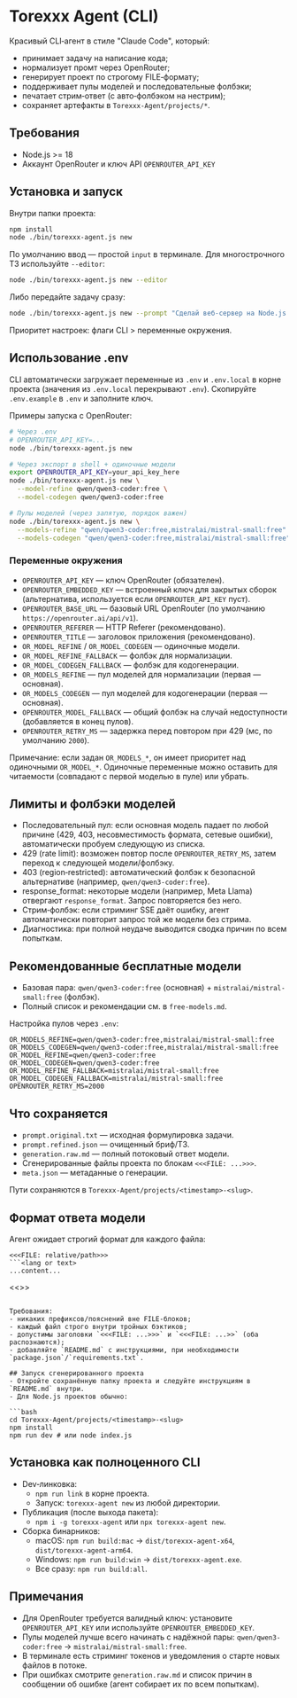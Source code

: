 # Torexxx Agent (CLI)

Красивый CLI‑агент в стиле "Claude Code", который:
- принимает задачу на написание кода;
- нормализует промт через OpenRouter;
- генерирует проект по строгому FILE‑формату;
- поддерживает пулы моделей и последовательные фолбэки;
- печатает стрим‑ответ (с авто‑фолбэком на нестрим);
- сохраняет артефакты в `Torexxx-Agent/projects/*`.

## Требования
- Node.js >= 18
- Аккаунт OpenRouter и ключ API `OPENROUTER_API_KEY`

## Установка и запуск
Внутри папки проекта:

```bash
npm install
node ./bin/torexxx-agent.js new
```

По умолчанию ввод — простой `input` в терминале. Для многострочного ТЗ используйте `--editor`:

```bash
node ./bin/torexxx-agent.js new --editor
```

Либо передайте задачу сразу:

```bash
node ./bin/torexxx-agent.js new --prompt "Сделай веб‑сервер на Node.js с кнопкой и счётом кликов"
```

Приоритет настроек: флаги CLI > переменные окружения.

## Использование .env
CLI автоматически загружает переменные из `.env` и `.env.local` в корне проекта (значения из `.env.local` перекрывают `.env`). Скопируйте `.env.example` в `.env` и заполните ключ.

Примеры запуска с OpenRouter:

```bash
# Через .env
# OPENROUTER_API_KEY=...
node ./bin/torexxx-agent.js new

# Через экспорт в shell + одиночные модели
export OPENROUTER_API_KEY=your_api_key_here
node ./bin/torexxx-agent.js new \
  --model-refine qwen/qwen3-coder:free \
  --model-codegen qwen/qwen3-coder:free

# Пулы моделей (через запятую, порядок важен)
node ./bin/torexxx-agent.js new \
  --models-refine "qwen/qwen3-coder:free,mistralai/mistral-small:free" \
  --models-codegen "qwen/qwen3-coder:free,mistralai/mistral-small:free"
```

### Переменные окружения
- `OPENROUTER_API_KEY` — ключ OpenRouter (обязателен).
- `OPENROUTER_EMBEDDED_KEY` — встроенный ключ для закрытых сборок (альтернатива, используется если `OPENROUTER_API_KEY` пуст).
- `OPENROUTER_BASE_URL` — базовый URL OpenRouter (по умолчанию `https://openrouter.ai/api/v1`).
- `OPENROUTER_REFERER` — HTTP Referer (рекомендовано).
- `OPENROUTER_TITLE` — заголовок приложения (рекомендовано).
- `OR_MODEL_REFINE` / `OR_MODEL_CODEGEN` — одиночные модели.
- `OR_MODEL_REFINE_FALLBACK` — фолбэк для нормализации.
- `OR_MODEL_CODEGEN_FALLBACK` — фолбэк для кодогенерации.
- `OR_MODELS_REFINE` — пул моделей для нормализации (первая — основная).
- `OR_MODELS_CODEGEN` — пул моделей для кодогенерации (первая — основная).
- `OPENROUTER_MODEL_FALLBACK` — общий фолбэк на случай недоступности (добавляется в конец пулов).
- `OPENROUTER_RETRY_MS` — задержка перед повтором при 429 (мс, по умолчанию `2000`).

Примечание: если задан `OR_MODELS_*`, он имеет приоритет над одиночными `OR_MODEL_*`. Одиночные переменные можно оставить для читаемости (совпадают с первой моделью в пуле) или убрать.

## Лимиты и фолбэки моделей
- Последовательный пул: если основная модель падает по любой причине (429, 403, несовместимость формата, сетевые ошибки), автоматически пробуем следующую из списка.
- 429 (rate limit): возможен повтор после `OPENROUTER_RETRY_MS`, затем переход к следующей модели/фолбэку.
- 403 (region‑restricted): автоматический фолбэк к безопасной альтернативе (например, `qwen/qwen3-coder:free`).
- response_format: некоторые модели (например, Meta Llama) отвергают `response_format`. Запрос повторяется без него.
- Стрим‑фолбэк: если стриминг SSE даёт ошибку, агент автоматически повторит запрос той же модели без стрима.
- Диагностика: при полной неудаче выводится сводка причин по всем попыткам.

## Рекомендованные бесплатные модели
- Базовая пара: `qwen/qwen3-coder:free` (основная) + `mistralai/mistral-small:free` (фолбэк).
- Полный список и рекомендации см. в `free-models.md`.

Настройка пулов через `.env`:

```env
OR_MODELS_REFINE=qwen/qwen3-coder:free,mistralai/mistral-small:free
OR_MODELS_CODEGEN=qwen/qwen3-coder:free,mistralai/mistral-small:free
OR_MODEL_REFINE=qwen/qwen3-coder:free
OR_MODEL_CODEGEN=qwen/qwen3-coder:free
OR_MODEL_REFINE_FALLBACK=mistralai/mistral-small:free
OR_MODEL_CODEGEN_FALLBACK=mistralai/mistral-small:free
OPENROUTER_RETRY_MS=2000
```

## Что сохраняется
- `prompt.original.txt` — исходная формулировка задачи.
- `prompt.refined.json` — очищенный бриф/ТЗ.
- `generation.raw.md` — полный потоковый ответ модели.
- Сгенерированные файлы проекта по блокам `<<<FILE: ...>>>`.
- `meta.json` — метаданные о генерации.

Пути сохраняются в `Torexxx-Agent/projects/<timestamp>-<slug>`.

## Формат ответа модели
Агент ожидает строгий формат для каждого файла:

```
<<<FILE: relative/path>>>
```<lang or text>
...content...
```
<<<END FILE>>>
```

Требования:
- никаких префиксов/пояснений вне FILE‑блоков;
- каждый файл строго внутри тройных бэктиков;
- допустимы заголовки `<<<FILE: ...>>>` и `<<<FILE: ...>>` (оба распознаются);
- добавляйте `README.md` с инструкциями, при необходимости `package.json`/`requirements.txt`.

## Запуск сгенерированного проекта
- Откройте сохранённую папку проекта и следуйте инструкциям в `README.md` внутри.
- Для Node.js проектов обычно:

```bash
cd Torexxx-Agent/projects/<timestamp>-<slug>
npm install
npm run dev # или node index.js
```

## Установка как полноценного CLI
- Dev‑линковка:
  - `npm run link` в корне проекта.
  - Запуск: `torexxx-agent new` из любой директории.
- Публикация (после выхода пакета):
  - `npm i -g torexxx-agent` или `npx torexxx-agent new`.
- Сборка бинарников:
  - macOS: `npm run build:mac` → `dist/torexxx-agent-x64`, `dist/torexxx-agent-arm64`.
  - Windows: `npm run build:win` → `dist/torexxx-agent.exe`.
  - Все сразу: `npm run build:all`.

## Примечания
- Для OpenRouter требуется валидный ключ: установите `OPENROUTER_API_KEY` или используйте `OPENROUTER_EMBEDDED_KEY`.
- Пулы моделей лучше всего начинать с надёжной пары: `qwen/qwen3-coder:free` → `mistralai/mistral-small:free`.
- В терминале есть стриминг токенов и уведомления о старте новых файлов в потоке.
- При ошибках смотрите `generation.raw.md` и список причин в сообщении об ошибке (агент собирает их по всем попыткам).